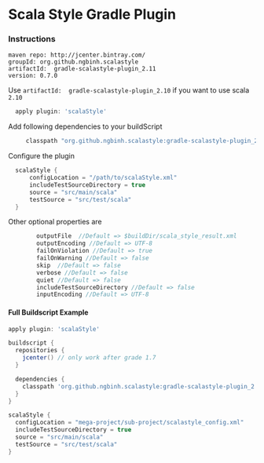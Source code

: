 # Scala Style Gradle Plugin

### Instructions

```
maven repo: http://jcenter.bintray.com/
groupId: org.github.ngbinh.scalastyle
artifactId:  gradle-scalastyle-plugin_2.11
version: 0.7.0
```

Use `artifactId:  gradle-scalastyle-plugin_2.10` if you want to use scala `2.10`

```groovy
  apply plugin: 'scalaStyle'
```

Add following dependencies to your buildScript

```groovy
     classpath "org.github.ngbinh.scalastyle:gradle-scalastyle-plugin_2.11:0.7.0"
```

Configure the plugin

```groovy
  scalaStyle {
      configLocation = "/path/to/scalaStyle.xml"
      includeTestSourceDirectory = true
      source = "src/main/scala"
      testSource = "src/test/scala"
  }

```

Other optional properties are

```groovy
        outputFile  //Default => $buildDir/scala_style_result.xml
        outputEncoding //Default => UTF-8
        failOnViolation //Default => true
        failOnWarning //Default => false
        skip  //Default => false
        verbose //Default => false
        quiet //Default => false
        includeTestSourceDirectory //Default => false
        inputEncoding //Default => UTF-8
```

#### Full Buildscript Example
```groovy
apply plugin: 'scalaStyle'

buildscript {
  repositories {
    jcenter() // only work after grade 1.7
  }

  dependencies {
    classpath 'org.github.ngbinh.scalastyle:gradle-scalastyle-plugin_2.11:0.7.0'
  }
}

scalaStyle {
  configLocation = "mega-project/sub-project/scalastyle_config.xml"
  includeTestSourceDirectory = true
  source = "src/main/scala"
  testSource = "src/test/scala"
}
```
